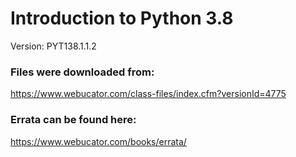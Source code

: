 # Introduction to Python 3.8
Version: PYT138.1.1.2 

### Files were downloaded from: 
https://www.webucator.com/class-files/index.cfm?versionId=4775

### Errata can be found here:
https://www.webucator.com/books/errata/


